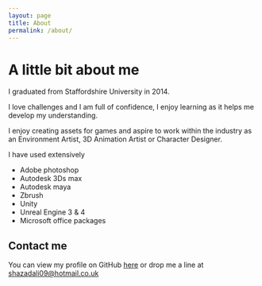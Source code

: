 ```yaml
---
layout: page
title: About
permalink: /about/
---
```


# A little bit about me

I graduated from Staffordshire University in 2014.

I love challenges and I am full of confidence, I enjoy learning as it helps me develop my understanding.

I enjoy creating assets for games and aspire to work within the industry as an Environment Artist, 3D Animation Artist or Character Designer.

I have used extensively

- Adobe photoshop
- Autodesk 3Ds max
- Autodesk maya
- Zbrush
- Unity
- Unreal Engine 3 & 4
- Microsoft office packages

## Contact me

You can view my profile on GitHub [here](https://github.com/shazad-ali) or drop me a line at shazadali09@hotmail.co.uk

